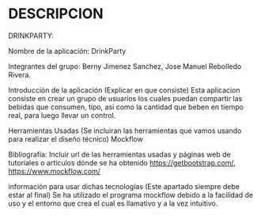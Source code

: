 # DESCRIPCION

DRINKPARTY:

Nombre de la aplicación: DrinkParty

Integrantes del grupo: Berny Jimenez Sanchez, Jose Manuel Rebolledo Rivera.

Introducción de la aplicación (Explicar en que consiste) Esta aplicacion consiste en crear un grupo de usuarios los cuales puedan compartir las bebidas que consumen, tipo, asi como la cantidad que beben en tiempo real, para luego llevar un control.

Herramientas Usadas (Se incluiran las herramientas que vamos usando para realizar el diseño técnico) Mockflow

Bibliografía: Incluir url de las herramientas usadas y páginas web de tutoriales o articulos dónde se ha obtenido https://getbootstrap.com/, https://www.mockflow.com/

información para usar dichas tecnologías (Este apartado siempre debe estar al final) Se ha utilizado el programa mockflow debido a la facilidad de uso y el entorno que crea el cual es llamativo y a la vez intuitivo.
